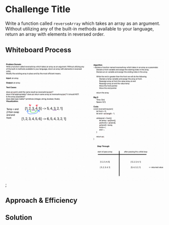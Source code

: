 # Challenge Title

Write a function called `reverseArray` which takes an array as an argument. Without utilizing any of the built-in methods available to your language, return an array with elements in reversed order.

## Whiteboard Process
![array reverse whiteboard](../assets/reverseArray.png);

## Approach & Efficiency
<!-- What approach did you take? Why? What is the Big O space/time for this approach? -->

## Solution
<!-- Show how to run your code, and examples of it in action -->
